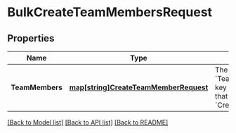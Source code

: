 # BulkCreateTeamMembersRequest

## Properties
Name | Type | Description | Notes
------------ | ------------- | ------------- | -------------
**TeamMembers** | [**map[string]CreateTeamMemberRequest**](CreateTeamMemberRequest.md) | The data used to create the &#x60;TeamMember&#x60; objects. Each key is the &#x60;idempotency_key&#x60; that maps to the &#x60;CreateTeamMemberRequest&#x60;. | [default to null]

[[Back to Model list]](../README.md#documentation-for-models) [[Back to API list]](../README.md#documentation-for-api-endpoints) [[Back to README]](../README.md)

